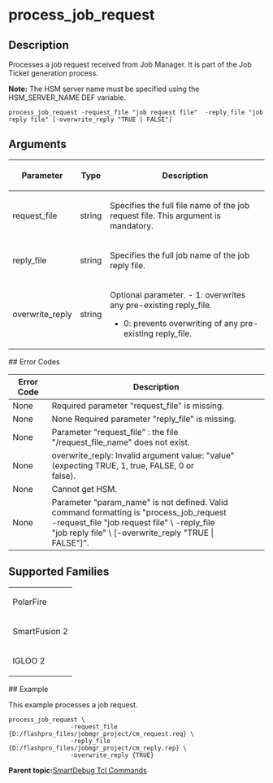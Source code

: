 # process\_job\_request

## Description

Processes a job request received from Job Manager. It is part of the Job Ticket generation process.

**Note:** The HSM server name must be specified using the HSM\_SERVER\_NAME DEF variable.

``` {#CODEBLOCK_H4H_LT1_K5B}
process_job_request -request_file "job request file"  -reply_file "job reply file" [-overwrite_reply "TRUE | FALSE"]

```

## Arguments

<table id="GUID-3D1B8804-89C5-4515-B137-AA71F197FDE1"><thead><tr><th>

Parameter

</th><th>

Type

</th><th>

Description

</th></tr></thead><tbody><tr><td>

request\_file

</td><td>

string

</td><td>

Specifies the full file name of the job request file. This argument is mandatory.

</td></tr><tr><td>

reply\_file

</td><td>

string

</td><td>

Specifies the full job name of the job reply file.

</td></tr><tr><td>

overwrite\_reply

</td><td>

string

</td><td>

Optional parameter. -   1: overwrites any pre-existing reply\_file.
-   0: prevents overwriting of any pre-existing reply\_file.

</td></tr></tbody>
</table>## Error Codes

|Error Code|Description|
|----------|-----------|
|None|Required parameter "request\_file" is missing.|
|None​|None Required parameter "reply\_file" is missing.|
|None​|Parameter "request\_file" : the file "/request\_file\_name" does not exist.|
|None​|overwrite\_reply: Invalid argument value: "value" \(expecting TRUE, 1, true, FALSE, 0 or<br /> false\).|
|None|Cannot get HSM.|
|None|Parameter "param\_name" is not defined. Valid command formatting is "process\_job\_request<br /> -request\_file "job request file" \\ -reply\_file<br /> "job reply file" \\ \[-overwrite\_reply "TRUE \|<br /> FALSE"\]".|

## Supported Families

<table id="GUID-C4B10434-10FE-42DA-B80B-074836E1EA83"><tbody><tr><td>

PolarFire

</td></tr><tr><td>

SmartFusion 2

</td></tr><tr><td>

IGLOO 2

</td></tr></tbody>
</table>## Example

This example processes a job request.

``` {#CODEBLOCK_TBC_451_K5B}
process_job_request \
                 -request_file {D:/flashpro_files/jobmgr_project/cm_request.req} \
                 -reply_file {D:/flashpro_files/jobmgr_project/cm_reply.rep} \
                 -overwrite_reply {TRUE}
```

**Parent topic:**[SmartDebug Tcl Commands](GUID-5F0515FB-DC45-4C39-86E5-8B7DC659F010.md)

